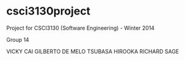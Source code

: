 csci3130project
===============

Project for CSCI3130 (Software Engineering) - Winter 2014 

Group 14

VICKY CAI
GILBERTO DE MELO
TSUBASA HIROOKA
RICHARD SAGE
